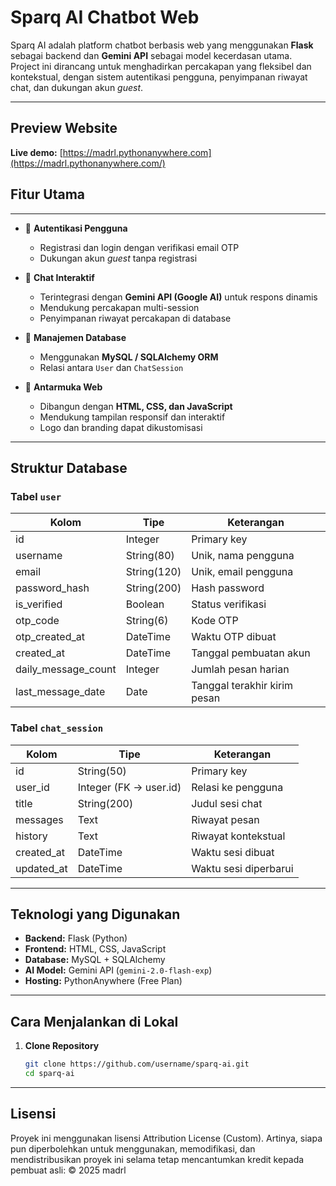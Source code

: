 #  Sparq AI Chatbot Web

Sparq AI adalah platform chatbot berbasis web yang menggunakan **Flask** sebagai backend dan **Gemini API** sebagai model kecerdasan utama.  
Project ini dirancang untuk menghadirkan percakapan yang fleksibel dan kontekstual, dengan sistem autentikasi pengguna, penyimpanan riwayat chat, dan dukungan akun *guest*.

---

## Preview Website

**Live demo:** [https://madrl.pythonanywhere.com](https://madrl.pythonanywhere.com/)
##  Fitur Utama

---

- 🔹 **Autentikasi Pengguna**
  - Registrasi dan login dengan verifikasi email OTP
  - Dukungan akun *guest* tanpa registrasi

- 🔹 **Chat Interaktif**
  - Terintegrasi dengan **Gemini API (Google AI)** untuk respons dinamis
  - Mendukung percakapan multi-session
  - Penyimpanan riwayat percakapan di database

- 🔹 **Manajemen Database**
  - Menggunakan **MySQL / SQLAlchemy ORM**
  - Relasi antara `User` dan `ChatSession`

- 🔹 **Antarmuka Web**
  - Dibangun dengan **HTML, CSS, dan JavaScript**
  - Mendukung tampilan responsif dan interaktif
  - Logo dan branding dapat dikustomisasi

---

## Struktur Database

### Tabel `user`
| Kolom | Tipe | Keterangan |
|-------|------|------------|
| id | Integer | Primary key |
| username | String(80) | Unik, nama pengguna |
| email | String(120) | Unik, email pengguna |
| password_hash | String(200) | Hash password |
| is_verified | Boolean | Status verifikasi |
| otp_code | String(6) | Kode OTP |
| otp_created_at | DateTime | Waktu OTP dibuat |
| created_at | DateTime | Tanggal pembuatan akun |
| daily_message_count | Integer | Jumlah pesan harian |
| last_message_date | Date | Tanggal terakhir kirim pesan |

### Tabel `chat_session`
| Kolom | Tipe | Keterangan |
|-------|------|------------|
| id | String(50) | Primary key |
| user_id | Integer (FK → user.id) | Relasi ke pengguna |
| title | String(200) | Judul sesi chat |
| messages | Text | Riwayat pesan |
| history | Text | Riwayat kontekstual |
| created_at | DateTime | Waktu sesi dibuat |
| updated_at | DateTime | Waktu sesi diperbarui |

---

##  Teknologi yang Digunakan

- **Backend:** Flask (Python)
- **Frontend:** HTML, CSS, JavaScript
- **Database:** MySQL + SQLAlchemy
- **AI Model:** Gemini API (`gemini-2.0-flash-exp`)
- **Hosting:** PythonAnywhere (Free Plan)

---

##  Cara Menjalankan di Lokal

1. **Clone Repository**
   ```bash
   git clone https://github.com/username/sparq-ai.git
   cd sparq-ai

---
## Lisensi

Proyek ini menggunakan lisensi Attribution License (Custom).
Artinya, siapa pun diperbolehkan untuk menggunakan, memodifikasi, dan mendistribusikan proyek ini selama tetap mencantumkan kredit kepada pembuat asli:
© 2025 madrl
